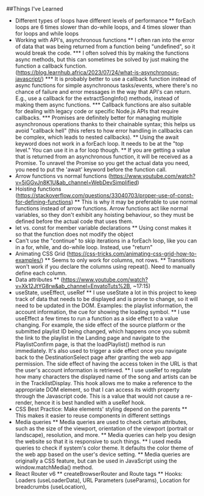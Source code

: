 ##Things I've Learned
* Different types of loops have different levels of performance
** forEach loops are 6 times slower than do-while loops, and 4 times slower than for loops and while loops
* Working with API's, asynchronous functions
** I often ran into the error of data that was being returned from a function being "undefined", so it would break the code. 
*** I often solved this by making the functions async methods, but this can sometimes be solved by just making the function a callback function. (https://blog.learnhub.africa/2023/07/24/what-is-asynchronous-javascript/) 
*** It is probably better to use a callback function instead of async functions for simple asynchronous tasks/events, where there's no chance of failure and error messages in the way that API's can return. E.g., use a callback for the extractSongInfo() methods, instead of making them async functions.
*** Callback functions are also suitable for dealing with legacy code or specific Node.js APIs that require callbacks.
*** Promises are definitely better for managing multiple asynchronous operations thanks to their chainable syntax; this helps us avoid "callback hell" (this refers to how error handling in callbacks can be complex, which leads to nested callbacks).
** Using the await keyword does not work in a forEach loop. It needs to be at the "top level." You can use it in a for loop though.
** If you are getting a value that is returned from an asynchronous function, it will be received as a Promise. To unravel the Promise so you get the actual data you need, you need to put the 'await' keyword before the function call. 
* Arrow functions vs normal functions (https://www.youtube.com/watch?v=5iGGvJn8K1U&ab_channel=WebDevSimplified)
* Hoisting functions (https://stackoverflow.com/questions/33040703/proper-use-of-const-for-defining-functions)
** This is why it may be preferable to use normal functions instead of arrow functions. Arrow functions act like normal variables, so they don't exhibit any hoisting behaviour, so they must be defined before the actual code that uses them.
* let vs. const for member variable declarations
** Using const makes it so that the function does not modify the object 
* Can't use the "continue" to skip iterations in a forEach loop, like you can in a for, while, and do-while loop. Instead, use "return"
* Animating CSS Grid (https://css-tricks.com/animating-css-grid-how-to-examples/)
** Seems to only work for columns, not rows.
** Transitions won't work if you declare the columns using repeat(). Need to manually define each column.  
* Data attributes
** (https://www.youtube.com/watch?v=Xk12JtYG8rw&ab_channel=EnvatoTuts%2B, ~17:15)
* useState, useEffect, useRef
** I use useState a lot in this project to keep track of data that needs to be displayed and is prone to change, so it will need to be updated in the DOM. Examples: the playlist information, the account information, the cue for showing the loading symbol. 
** I use useEffect a few times to run a function as a side effect to a value changing. For example, the side effect of the source platform or the submitted playlist ID being changed, which happens once you submit the link to the playlist in the Landing page and navigate to the PlaylistConfirm page, is that the loadPlaylist() method is run immediately. It's also used to trigger a side effect once you navigate back to the DestinationSelect page after granting the web app permission. The side effect of having the access token in the URL is that the user's account information is retrieved.
** I use useRef to regulate how many characters the displayed name of the song and artists can be in the TracklistDisplay. This hook allows me to make a reference to the appropriate DOM element, so that I can access its width property through the Javascript code. This is a value that would not cause a re-render, hence it is best handled with a useRef hook.
* CSS Best Practice: Make elements' styling depend on the parents
** This makes it easier to reuse components in different settings
* Media queries
** Media queries are used to check certain attributes, such as the size of the viewport, orientation of the viewport (portrait or landscape), resolution, and more.
** Media queries can help you design the website so that it is responsive to such things.
** I used media queries to check if system's color theme. It defaults the color theme of the web app based on the user's device setting.
** Media queries are originally a CSS feature, but can be used in JavaScript using the window.matchMedia() method.
* React Router v6
** createBrowserRouter and Route tags
** Hooks: Loaders (useLoaderData), URL Parameters (useParams), Location for breadcrumbs (useLocation), 
